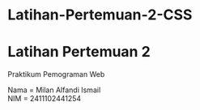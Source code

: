 # Latihan-Pertemuan-2-CSS

# Latihan Pertemuan 2

Praktikum Pemograman Web

Nama = Milan Alfandi Ismail<br>
NIM = 2411102441254<br>
